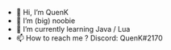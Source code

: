 - 👋 Hi, I’m QuenK
- 👀 I’m (big) noobie
- 🌱 I’m currently learning Java / Lua
- 📫 How to reach me ? Discord: QuenK#2170

<!---
QuenK30/QuenK30 is a ✨ special ✨ repository because its `README.md` (this file) appears on your GitHub profile.
You can click the Preview link to take a look at your changes.
--->
